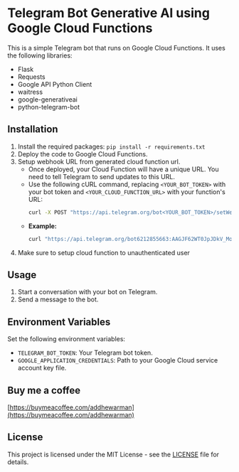 # Telegram Bot Generative AI using Google Cloud Functions

This is a simple Telegram bot that runs on Google Cloud Functions. It uses the following libraries:

* Flask
* Requests
* Google API Python Client
* waitress
* google-generativeai
* python-telegram-bot

## Installation

1. Install the required packages: `pip install -r requirements.txt`
2. Deploy the code to Google Cloud Functions.
3. Setup webhook URL from generated cloud function url. 
   - Once deployed, your Cloud Function will have a unique URL. You need to tell Telegram to send updates to this URL.
   - Use the following cURL command, replacing `<YOUR_BOT_TOKEN>` with your bot token and `<YOUR_CLOUD_FUNCTION_URL>` with your function's URL:
     ```bash
     curl -X POST "https://api.telegram.org/bot<YOUR_BOT_TOKEN>/setWebhook" -H "Content-Type: application/json" -d '{"url": "<YOUR_CLOUD_FUNCTION_URL>"}'
     ```
    - **Example:**
      ```bash
      curl "https://api.telegram.org/bot6212855663:AAGJF62WT0JpJDkV_MoDf4nsFS-H5vXQwR0/setWebhook?url=https://us-central1-awanmasterpiece.cloudfunctions.net/telegram-bot-gcf-prd"
      ```
4. Make sure to setup cloud function to unauthenticated user

## Usage

1. Start a conversation with your bot on Telegram.
2. Send a message to the bot.

## Environment Variables

Set the following environment variables:

* `TELEGRAM_BOT_TOKEN`: Your Telegram bot token.
* `GOOGLE_APPLICATION_CREDENTIALS`: Path to your Google Cloud service account key file.

## Buy me a coffee

[https://buymeacoffee.com/addhewarman](https://buymeacoffee.com/addhewarman)

## License

This project is licensed under the MIT License - see the [LICENSE](https://opensource.org/license/mit) file for details.
